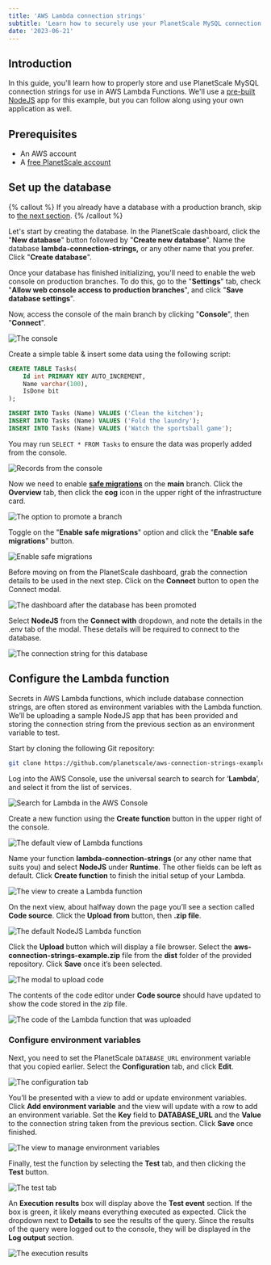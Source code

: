 ```yaml
---
title: 'AWS Lambda connection strings'
subtitle: 'Learn how to securely use your PlanetScale MySQL connection strings with AWS Lambda Functions'
date: '2023-06-21'
---
```


## Introduction

In this guide, you'll learn how to properly store and use PlanetScale MySQL connection strings for use in AWS Lambda Functions. We'll use a [pre-built NodeJS](https://github.com/planetscale/aws-connection-strings-example) app for this example, but you can follow along using your own application as well.

## Prerequisites

- An AWS account
- A [free PlanetScale account](https://auth.planetscale.com/sign-up)

## Set up the database

{% callout %}
If you already have a database with a production branch, skip to [the next section](#configure-the-lambda-function).
{% /callout %}

Let's start by creating the database. In the PlanetScale dashboard, click the "**New database**" button followed by "**Create new database**". Name the database **lambda-connection-strings,** or any other name that you prefer. Click "**Create database**".

Once your database has finished initializing, you'll need to enable the web console on production branches. To do this, go to the "**Settings**" tab, check "**Allow web console access to production branches**", and click "**Save database settings**".

Now, access the console of the main branch by clicking "**Console**", then "**Connect**".

![The console](/assets/docs/tutorials/aws-lambda-connection-strings/console-3.png)

Create a simple table & insert some data using the following script:

```sql
CREATE TABLE Tasks(
	Id int PRIMARY KEY AUTO_INCREMENT,
	Name varchar(100),
	IsDone bit
);

INSERT INTO Tasks (Name) VALUES ('Clean the kitchen');
INSERT INTO Tasks (Name) VALUES ('Fold the laundry');
INSERT INTO Tasks (Name) VALUES ('Watch the sportsball game');
```

You may run `SELECT * FROM Tasks` to ensure the data was properly added from the console.

![Records from the console](/assets/docs/tutorials/aws-lambda-connection-strings/select.png)

Now we need to enable [**safe migrations**](/docs/concepts/safe-migrations) on the **main** branch. Click the **Overview** tab, then click the **cog** icon in the upper right of the infrastructure card.

![The option to promote a branch](/assets/docs/tutorials/aws-lambda-connection-strings/production-2.png?v2)

Toggle on the "**Enable safe migrations**" option and click the "**Enable safe migrations**" button.

![Enable safe migrations](/assets/docs/tutorials/aws-lambda-connection-strings/safe-migrations-2.png?v2)

Before moving on from the PlanetScale dashboard, grab the connection details to be used in the next step. Click on the **Connect** button to open the Connect modal.

![The dashboard after the database has been promoted](/assets/docs/tutorials/aws-lambda-connection-strings/promoted-2.png?v2)

Select **NodeJS** from the **Connect with** dropdown, and note the details in the .env tab of the modal. These details will be required to connect to the database.

![The connection string for this database](/assets/docs/tutorials/aws-lambda-connection-strings/connect-2.png?v2)

## Configure the Lambda function

Secrets in AWS Lambda functions, which include database connection strings, are often stored as environment variables with the Lambda function. We’ll be uploading a sample NodeJS app that has been provided and storing the connection string from the previous section as an environment variable to test.

Start by cloning the following Git repository:

```bash
git clone https://github.com/planetscale/aws-connection-strings-example.git
```

Log into the AWS Console, use the universal search to search for ‘**Lambda**’, and select it from the list of services.

![Search for Lambda in the AWS Console](/assets/docs/tutorials/aws-lambda-connection-strings/aws.png)

Create a new function using the **Create function** button in the upper right of the console.

![The default view of Lambda functions](/assets/docs/tutorials/aws-lambda-connection-strings/functions.png)

Name your function **lambda-connection-strings** (or any other name that suits you) and select **NodeJS** under **Runtime**. The other fields can be left as default. Click **Create function** to finish the initial setup of your Lambda.

![The view to create a Lambda function](/assets/docs/tutorials/aws-lambda-connection-strings/create-function.png)

On the next view, about halfway down the page you’ll see a section called **Code source**. Click the **Upload from** button, then **.zip file**.

![The default NodeJS Lambda function](/assets/docs/tutorials/aws-lambda-connection-strings/node.png)

Click the **Upload** button which will display a file browser. Select the **aws-connection-strings-example.zip** file from the **dist** folder of the provided repository. Click **Save** once it’s been selected.

![The modal to upload code](/assets/docs/tutorials/aws-lambda-connection-strings/upload.png)

The contents of the code editor under **Code source** should have updated to show the code stored in the zip file.

![The code of the Lambda function that was uploaded](/assets/docs/tutorials/aws-lambda-connection-strings/source.png)

### Configure environment variables

Next, you need to set the PlanetScale `DATABASE_URL` environment variable that you copied earlier. Select the **Configuration** tab, and click **Edit**.

![The configuration tab](/assets/docs/tutorials/aws-lambda-connection-strings/configuration.png)

You’ll be presented with a view to add or update environment variables. Click **Add environment variable** and the view will update with a row to add an environment variable. Set the **Key** field to **DATABASE_URL** and the **Value** to the connection string taken from the previous section. Click **Save** once finished.

![The view to manage environment variables](/assets/docs/tutorials/aws-lambda-connection-strings/environment-variables.png)

Finally, test the function by selecting the **Test** tab, and then clicking the **Test** button.

![The test tab](/assets/docs/tutorials/aws-lambda-connection-strings/test.png)

An **Execution results** box will display above the **Test event** section. If the box is green, it likely means everything executed as expected. Click the dropdown next to **Details** to see the results of the query. Since the results of the query were logged out to the console, they will be displayed in the **Log output** section.

![The execution results](/assets/docs/tutorials/aws-lambda-connection-strings/success.png)
